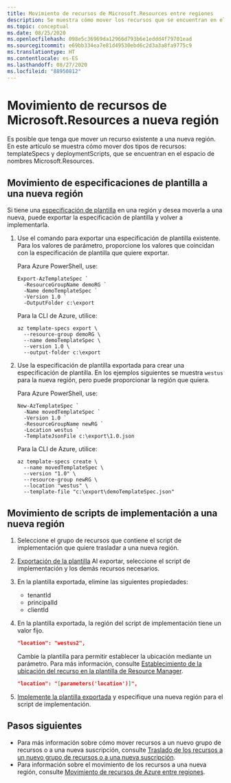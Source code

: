```yaml
---
title: Movimiento de recursos de Microsoft.Resources entre regiones
description: Se muestra cómo mover los recursos que se encuentran en el espacio de nombres Microsoft.Resources a nuevas regiones.
ms.topic: conceptual
ms.date: 08/25/2020
ms.openlocfilehash: 098e5c36969da12966d793b6e1eddd4f79701ead
ms.sourcegitcommit: e69bb334ea7e81d49530ebd6c2d3a3a8fa9775c9
ms.translationtype: HT
ms.contentlocale: es-ES
ms.lasthandoff: 08/27/2020
ms.locfileid: "88950812"
---
```

# <a name="move-microsoftresources-resources-to-new-region"></a>Movimiento de recursos de Microsoft.Resources a nueva región

Es posible que tenga que mover un recurso existente a una nueva región. En este artículo se muestra cómo mover dos tipos de recursos: templateSpecs y deploymentScripts, que se encuentran en el espacio de nombres Microsoft.Resources.

## <a name="move-template-specs-to-new-region"></a>Movimiento de especificaciones de plantilla a una nueva región

Si tiene una [especificación de plantilla](../templates/template-specs.md) en una región y desea moverla a una nueva, puede exportar la especificación de plantilla y volver a implementarla.

1. Use el comando para exportar una especificación de plantilla existente. Para los valores de parámetro, proporcione los valores que coincidan con la especificación de plantilla que quiere exportar.

   Para Azure PowerShell, use:

   ```azurepowershell
   Export-AzTemplateSpec `
     -ResourceGroupName demoRG `
     -Name demoTemplateSpec `
     -Version 1.0 `
     -OutputFolder c:\export
   ```

   Para la CLI de Azure, utilice:

   ```azurecli
   az template-specs export \
     --resource-group demoRG \
     --name demoTemplateSpec \
     --version 1.0 \
     --output-folder c:\export
   ```

1. Use la especificación de plantilla exportada para crear una especificación de plantilla. En los ejemplos siguientes se muestra `westus` para la nueva región, pero puede proporcionar la región que quiera.

   Para Azure PowerShell, use:

   ```azurepowershell
   New-AzTemplateSpec `
     -Name movedTemplateSpec `
     -Version 1.0 `
     -ResourceGroupName newRG `
     -Location westus `
     -TemplateJsonFile c:\export\1.0.json
   ```

   Para la CLI de Azure, utilice:

   ```azurecli
   az template-specs create \
     --name movedTemplateSpec \
     --version "1.0" \
     --resource-group newRG \
     --location "westus" \
     --template-file "c:\export\demoTemplateSpec.json"
   ```

## <a name="move-deployment-scripts-to-new-region"></a>Movimiento de scripts de implementación a una nueva región

1. Seleccione el grupo de recursos que contiene el script de implementación que quiere trasladar a una nueva región.

1. [Exportación de la plantilla](../templates/export-template-portal.md) Al exportar, seleccione el script de implementación y los demás recursos necesarios.

1. En la plantilla exportada, elimine las siguientes propiedades:

   * tenantId
   * principalId
   * clientId

1. En la plantilla exportada, la región del script de implementación tiene un valor fijo.

   ```json
   "location": "westus2",
   ```

   Cambie la plantilla para permitir establecer la ubicación mediante un parámetro. Para más información, consulte [Establecimiento de la ubicación del recurso en la plantilla de Resource Manager](../templates/resource-location.md).

   ```json
   "location": "[parameters('location')]",
   ```

1. [Implemente la plantilla exportada](../templates/deploy-powershell.md) y especifique una nueva región para el script de implementación.

## <a name="next-steps"></a>Pasos siguientes

* Para más información sobre cómo mover recursos a un nuevo grupo de recursos o a una nueva suscripción, consulte [Traslado de los recursos a un nuevo grupo de recursos o a una nueva suscripción](move-resource-group-and-subscription.md).
* Para información sobre el movimiento de los recursos a una nueva región, consulte [Movimiento de recursos de Azure entre regiones](move-region.md).
